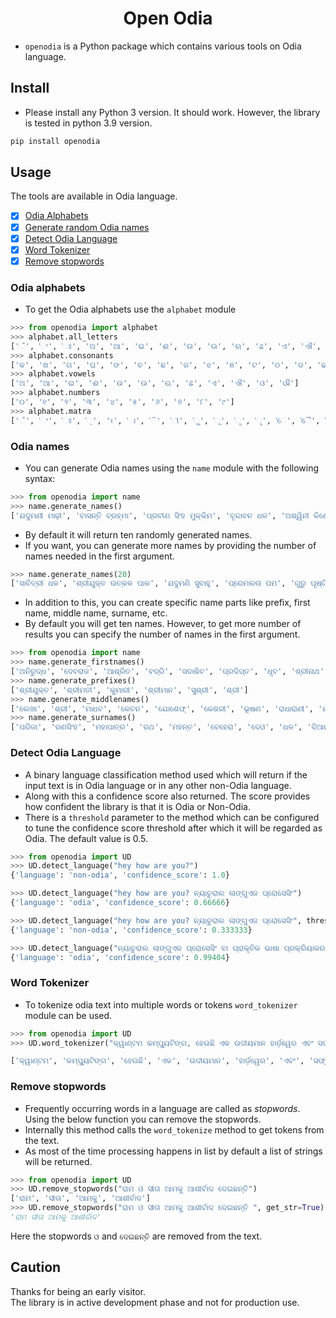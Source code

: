 <h1 align="center">Open Odia</h1>

- `openodia` is a Python package which contains various tools on Odia language.

## Install

- Please install any Python 3 version. It should work. However, the library is tested in python 3.9 version.

```bash
pip install openodia
```

## Usage

The tools are available in Odia language.

- [x] [Odia Alphabets](#odia-alphabets)
- [x] [Generate random Odia names](#odia-names)
- [x] [Detect Odia Language](#detect-odia-language)
- [x] [Word Tokenizer](#word-tokenizer)
- [x] [Remove stopwords](#remove-stopwords)

### Odia alphabets 

- To get the Odia alphabets use the `alphabet` module

``` python
>>> from openodia import alphabet
>>> alphabet.all_letters
['ଁ', 'ଂ', 'ଃ', 'ଅ', 'ଆ', 'ଇ', 'ଈ', 'ଉ', 'ଊ', 'ଋ', 'ଌ', 'ଏ', 'ଐ', 'ଓ', 'ଔ', 'କ', 'ଖ', 'ଗ', 'ଘ', 'ଙ', 'ଚ', 'ଛ', 'ଜ', 'ଝ', 'ଞ', 'ଟ', 'ଠ', 'ଡ', 'ଢ', 'ଣ', 'ତ', 'ଥ', 'ଦ', 'ଧ', 'ନ', 'ପ', 'ଫ', 'ବ', 'ଭ', 'ମ', 'ଯ', 'ର', 'ଲ', 'ଳ', 'ଵ', 'ଶ', 'ଷ', 'ସ', 'ହ', '଼', 'ଽ', 'ା', 'ି', 'ୀ', 'ୁ', 'ୂ', 'ୃ', 'ୄ', 'େ', 'ୈ', 'ୋ', 'ୌ', '୍', 'ୖ', 'ୗ', 'ଡ଼', 'ଢ଼', 'ୟ', 'ୠ', 'ୡ', 'ୢ', 'ୣ', '୦', '୧', '୨', '୩', '୪', '୫', '୬', '୭', '୮', '୯', '୰', 'ୱ', '୲']
>>> alphabet.consonants
['କ', 'ଖ', 'ଗ', 'ଘ', 'ଙ', 'ଚ', 'ଛ', 'ଜ', 'ଝ', 'ଞ', 'ଟ', 'ଠ', 'ଡ', 'ଢ', 'ଣ', 'ତ', 'ଥ', 'ଦ', 'ଧ', 'ନ', 'ପ', 'ଫ', 'ବ', 'ଭ', 'ମ', 'ଯ', 'ର', 'ଲ', 'ଳ', 'ଵ', 'ଶ', 'ଷ', 'ସ', 'ହ']
>>> alphabet.vowels
['ଅ', 'ଆ', 'ଇ', 'ଈ', 'ଉ', 'ଊ', 'ଋ', 'ଌ', 'ଏ', 'ଐ', 'ଓ', 'ଔ']
>>> alphabet.numbers
['୦', '୧', '୨', '୩', '୪', '୫', '୬', '୭', '୮', '୯']
>>> alphabet.matra
['ଁ', 'ଂ', 'ଃ', '଼', 'ଽ', 'ା', 'ି', 'ୀ', 'ୁ', 'ୂ', 'ୃ', 'ୄ', 'େ', 'ୈ', 'ୋ', 'ୌ', '୍', 'ୖ', 'ୗ', '୰', 'ୱ', '୲']
```

### Odia names

- You can generate Odia names using the `name` module with the following syntax:

``` python
>>> from openodia import name
>>> name.generate_names()
['ଯଦୁମଣୀ ମାଢ଼ୀ', 'ବାସନ୍ତି ବ୍ରହ୍ମା', 'ପ୍ରବୀଣ ସିଂହ ମୁକ୍କିମ', 'ବୃନ୍ଦାବନ ଧଳ', 'ଅଶ୍ୱିନୀ କିଶୋର ଜଗଦେବ', 'ଶ୍ରୀଯୁକ୍ତ ଇରାଶିଷ ସେଠୀ', 'କୁମାରୀ ସୁମନ ସିଂଦେଓ', 'ସଲିଲ ଅଲ୍ଲୀ ଛତ୍ରିଆ', 'ଦିବାକରନାଥ ରାଧାରାଣୀ ଆଚାର୍ଯ୍ୟ', 'ଦୁର୍ଗା ସୁନ୍ଦରସୁର୍ଯ୍ୟା ପୁଟୀ']
```
- By default it will return ten randomly generated names. 
- If you want, you can generate more names by providing the number of names needed in the first argument.

``` python
>>> name.generate_names(20)
['ସାବିତ୍ରୀ ଧଳ', 'ଶ୍ରୀଯୁକ୍ତ ଉତ୍କଳ ପାଳ', 'ଯଦୁମଣି ସୁବାହୁ', 'ପ୍ରେମଲତା ପମ', 'ଗୁରୁ ପୃଷ୍ଟି', 'ଗୀତା ଦାସବର୍ମା', 'କୁମାରୀ ଦୁର୍ଗା ବ୍ରହ୍ମା', 'କୁମାରୀ ପୁପୁଲ ହେମ୍ବ୍ରମ', 'ମକର ସାଇ', 'ଲକ୍ଷ୍ମୀକାନ୍ତ ନନ୍ଦି', 'ଶ୍ରୀ ଦୀନବନ୍ଧୁ ଲୋକ', 'କୁମାରୀ ଜିନା ଗଜପତି', 'ମୃଣାଳ ଭୂଷଣ ଛତ୍ରିଆ', 'ସୁଧାଂଶୁମାଳିନୀ ସିଂହ ସାଲୁଜା', 'ସୁଧାଂଶୁମାଳିନୀ ମହାନନ୍ଦ', 'ସୁମନୀ ନାଥ', 'କୁମାରୀ ନୀତୁ ହିକ୍କା', 'ଶ୍ରୀମତୀ ଲୀଳା କାଡାମ୍', 'ସନାତନ କୁଅଁର', 'କୁମାରୀ କବି ଦାସନାୟକ']
```
- In addition to this, you can create specific name parts like prefix, first name, middle name, surname, etc.
- By default you will get ten names. However, to get more number of results you can specify the number of names in the first argument.

``` python
>>> from openodia import name
>>> name.generate_firstnames()
['ଅନିରୁଦ୍ଧ', 'ଦେବରାଜ', 'ଆଶ୍ରିତ', 'ବଦ୍ରି', 'ସଦାଶିବ', 'ପ୍ରଦିପ୍ତ', 'ଧୃବ', 'ଶ୍ରୀନାଥ', 'ସ୍ନିତି', 'ପ୍ରକୃତି']
>>> name.generate_prefixes()
['ଶ୍ରୀଯୁକ୍ତ', 'ଶ୍ରୀମତୀ', 'କୁମାରୀ', 'ଶ୍ରୀମାନ', 'ସୁଶ୍ରୀ', 'ଶ୍ରୀ']
>>> name.generate_middlenames()
['ଲେଖା', 'ଶ୍ରୀ', 'ମାଧବ', 'କେତନ', 'ଯୋଶେଫ୍', 'କେଶରୀ', 'ଭୂଷଣ', 'ରାଧାରାଣୀ', 'ମାନସିଂହ', 'କିଶୋର']
>>> name.generate_surnames()
['ପରିଜା', 'ରଣସିଂହ', 'ମହାପାତ୍ର', 'ରଥ', 'ମହନ୍ତ', 'ବେହେରା', 'ଦେଓ', 'ଧଳ', 'ଦିଆନ', 'ହିମିରିକା']
```

### Detect Odia Language

- A binary language classification method used which will return if the input text is in Odia language or in any other non-Odia language. 
- Along with this a confidence score also returned. The score provides how confident the library is that it is Odia or Non-Odia.
- There is a `threshold` parameter to the method which can be configured to tune the confidence score threshold after which it will be regarded as Odia. The default value is 0.5.

```python
>>> from openodia import UD
>>> UD.detect_language("hey how are you?")
{'language': 'non-odia', 'confidence_score': 1.0}

>>> UD.detect_language("hey how are you? ନ୍ୟାଚୁରାଲ ଲାଙ୍ଗୁଏଜ ପ୍ରୋସେସିଂ")
{'language': 'odia', 'confidence_score': 0.66666}

>>> UD.detect_language("hey how are you? ନ୍ୟାଚୁରାଲ ଲାଙ୍ଗୁଏଜ ପ୍ରୋସେସିଂ", threshold=0.7)
{'language': 'non-odia', 'confidence_score': 0.333333}

>>> UD.detect_language("ନ୍ୟାଚୁରାଲ ଲାଙ୍ଗୁଏଜ ପ୍ରୋସେସିଂ ବା ପ୍ରାକୃତିକ ଭାଷା ପ୍ରକ୍ରିୟାକରଣ କଂପ୍ୟୁଟର ବିଜ୍ଞାନ ଏବଂ ଆର୍ଟିଫିସିଆଲ ଇଣ୍ଟେଲିଜେନ୍ସର ସେହି ବିଭାଗକୁ କୁହାଯ ାଏ ଯାହା ମନୁଷ୍ୟର ଭାଷାଗୁଡ଼ିକ ସହ କମ୍ପ୍ୟୁଟରର କଥାବାର୍ତ୍ତାକୁ ବୁଝାଇଥାଏ। ")
{'language': 'odia', 'confidence_score': 0.99404}
```
### Word Tokenizer

- To tokenize odia text into multiple words or tokens `word_tokenizer` module can be used.

``` python
>>> from openodia import UD
>>> UD.word_tokenizer("କ୍ୱାଣ୍ଟମ କମ୍ପ୍ୟୁଟିଙ୍ଗ, ହେଉଛି ଏକ ଉଦୀୟମାନ ହାର୍ଡ଼ୱେର ଏବଂ ସଫ୍ଟୱେରର ପ୍ରଯୁକ୍ତିବିଦ୍ୟା, ଯାହା କଠିନ ଗାଣିତିକ ସମସ୍ୟାଗୁଡ଼ିକର ସମାଧାନ ପାଇଁ ଉପ-ପାରମାଣବିକ ଘଟଣାଗୁଡ଼ିକର ଉପଯୋଗ କରିଥାଏ ।[୧]")

['କ୍ୱାଣ୍ଟମ', 'କମ୍ପ୍ୟୁଟିଙ୍ଗ', 'ହେଉଛି', 'ଏକ', 'ଉଦୀୟମାନ', 'ହାର୍ଡ଼ୱେର', 'ଏବଂ', 'ସଫ୍ଟୱେରର', 'ପ୍ରଯୁକ୍ତିବିଦ୍ୟା', 'ଯାହା', 'କଠିନ', 'ଗାଣିତିକ', 'ସମସ୍ୟାଗୁଡ଼ିକର', 'ସମାଧାନ', 'ପାଇଁ', 'ଉପ', 'ପାରମାଣବିକ', 'ଘଟଣାଗୁଡ଼ିକର', 'ଉପଯୋଗ', 'କରିଥାଏ', '।', '୧']
```

### Remove stopwords

- Frequently occurring words in a language are called as _stopwords_. Using the below function you can remove the stopwords.
- Internally this method calls the `word_tokenize` method to get tokens from the text.
- As most of the time processing happens in list by default a list of strings will be returned.

```python
>>> from openodia import UD
>>> UD.remove_stopwords("ରାମ ଓ ସୀତା ଆମକୁ ଆଶୀର୍ବାଦ ଦେଇଛନ୍ତି")
['ରାମ', 'ସୀତା', 'ଆମକୁ', 'ଆଶୀର୍ବାଦ']
>>> UD.remove_stopwords("ରାମ ଓ ସୀତା ଆମକୁ ଆଶୀର୍ବାଦ ଦେଇଛନ୍ତି ", get_str=True)
'ରାମ ସୀତା ଆମକୁ ଆଶୀର୍ବାଦ'
```
Here the stopwords `ଓ` and `ଦେଇଛନ୍ତି` are removed from the text.
## Caution

Thanks for being an early visitor.  
The library is in active development phase and not for production use.